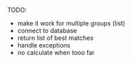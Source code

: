 TODO: 
  - make it work for multiple groups (list) 
  - connect to database 
  - return list of best matches 
  - handle exceptions 
  - no calculate when tooo far
